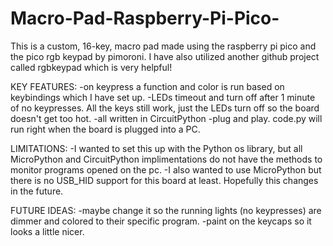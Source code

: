 # Macro-Pad-Raspberry-Pi-Pico-
This is a custom, 16-key, macro pad made using the raspberry pi pico and the pico rgb keypad by pimoroni. I have also utilized another github project called rgbkeypad which is very helpful!


KEY FEATURES:
-on keypress a function and color is run based on keybindings which I have set up.
-LEDs timeout and turn off after 1 minute of no keypresses. All the keys still work, just the LEDs turn off so the board doesn't get too hot.
-all written in CircuitPython
-plug and play. code.py will run right when the board is plugged into a PC.


LIMITATIONS:
-I wanted to set this up with the Python os library, but all MicroPython and CircuitPython implimentations do not have the methods to monitor programs opened on the pc.
-I also wanted to use MicroPython but there is no USB_HID support for this board at least. Hopefully this changes in the future.


FUTURE IDEAS:
-maybe change it so the running lights (no keypresses) are dimmer and colored to their specific program.
-paint on the keycaps so it looks a little nicer.
